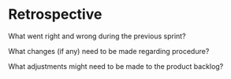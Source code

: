 # Retrospective

What went right and wrong during the previous sprint?

What changes (if any) need to be made regarding procedure?

What adjustments might need to be made to the product backlog?
